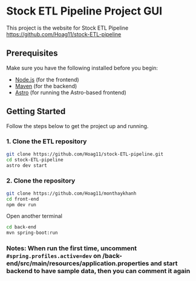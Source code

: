 # Stock ETL Pipeline Project GUI

This project is the website for Stock ETL Pipeline https://github.com/Hoag11/stock-ETL-pipeline
## Prerequisites

Make sure you have the following installed before you begin:

- [Node.js](https://nodejs.org/) (for the frontend)
- [Maven](https://maven.apache.org/) (for the backend)
- [Astro](https://astro.build/) (for running the Astro-based frontend)

## Getting Started

Follow the steps below to get the project up and running.

### 1. Clone the ETL repository

```bash
git clone https://github.com/Hoag11/stock-ETL-pipeline.git
cd stock-ETL-pipeline
astro dev start
```
### 2. Clone the repository
```bash
git clone https://github.com/Hoag11/monthaykhanh
cd front-end
npm dev run
```
Open another terminal
```bash
cd back-end
mvn spring-boot:run
```

### Notes: When run the first time, uncomment `#spring.profiles.active=dev` on /back-end/src/main/resources/application.properties and start backend to have sample data, then you can comment it again 
